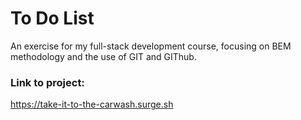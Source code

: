 # To Do List
An exercise for my full-stack development course, focusing on BEM methodology and the use of GIT and GIThub.

### Link to project:
https://take-it-to-the-carwash.surge.sh
